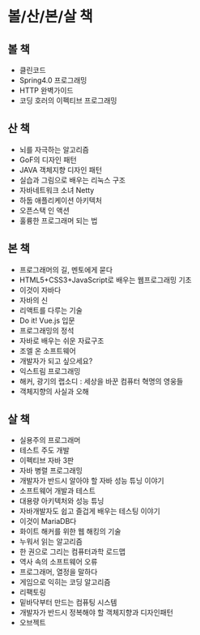 # 볼/산/본/살 책

## 볼 책
- 클린코드
- Spring4.0 프로그래밍
- HTTP 완벽가이드
- 코딩 호러의 이펙티브 프로그래밍

## 산 책
- 뇌를 자극하는 알고리즘
- GoF의 디자인 패턴
- JAVA 객체지향 디자인 패턴
- 실습과 그림으로 배우는 리눅스 구조
- 자바네트워크 소녀 Netty
- 하둡 애플리케이션 아키텍처
- 오픈스택 인 액션
- 훌륭한 프로그래머 되는 법

## 본 책
- 프로그래머의 길, 멘토에게 묻다
- HTML5+CSS3+JavaScript로 배우는 웹프로그래밍 기초
- 이것이 자바다
- 자바의 신
- 리액트를 다루는 기술
- Do it! Vue.js 입문
- 프로그래밍의 정석
- 자바로 배우는 쉬운 자료구조
- 조엘 온 소프트웨어
- 개발자가 되고 싶으세요?
- 익스트림 프로그래밍
- 해커, 광기의 랩소디 : 세상을 바꾼 컴퓨터 혁명의 영웅들
- 객체지향의 사실과 오해

## 살 책
- 실용주의 프로그래머
- 테스트 주도 개발
- 이펙티브 자바 3판
- 자바 병렬 프로그래밍
- 개발자가 반드시 알아야 할 자바 성능 튜닝 이야기
- 소프트웨어 개발과 테스트
- 대용량 아키텍처와 성능 튜닝
- 자바개발자도 쉽고 즐겁게 배우는 테스팅 이야기
- 이것이 MariaDB다
- 화이트 해커를 위한 웹 해킹의 기술
- 누워서 읽는 알고리즘
- 한 권으로 그리는 컴퓨터과학 로드맵
- 역사 속의 소프트웨어 오류
- 프로그래머, 열정을 말하다
- 게임으로 익히는 코딩 알고리즘
- 리팩토링
- 밑바닥부터 만드는 컴퓨팅 시스템
- 개발자가 반드시 정복해야 할 객체지향과 디자인패턴
- 오브젝트